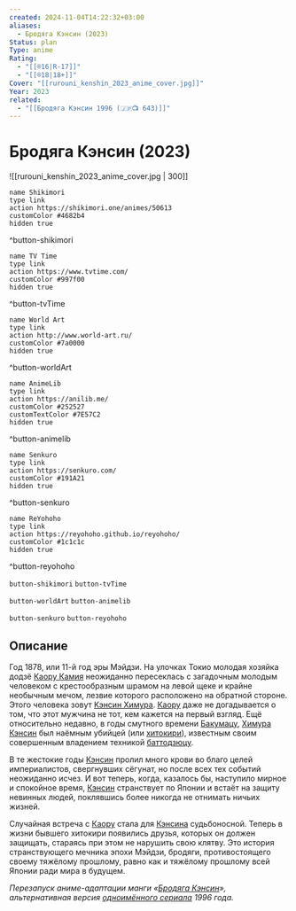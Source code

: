 ```yaml
---
created: 2024-11-04T14:22:32+03:00
aliases:
  - Бродяга Кэнсин (2023)
Status: plan
Type: anime
Rating:
  - "[[®️16|R-17]]"
  - "[[®️18|18+]]"
Cover: "[[rurouni_kenshin_2023_anime_cover.jpg]]"
Year: 2023
related:
  - "[[Бродяга Кэнсин 1996 (🇯🇵📺 643)]]"
---
```


# Бродяга Кэнсин (2023)

![[rurouni_kenshin_2023_anime_cover.jpg | 300]]

```button
name Shikimori
type link
action https://shikimori.one/animes/50613
customColor #4682b4
hidden true
```
^button-shikimori

```button
name TV Time
type link
action https://www.tvtime.com/
customColor #997f00
hidden true
```
^button-tvTime

```button
name World Art
type link
action http://www.world-art.ru/
customColor #7a0000
hidden true
```
^button-worldArt

```button
name AnimeLib
type link
action https://anilib.me/
customColor #252527
customTextColor #7E57C2
hidden true
```
^button-animelib

```button
name Senkuro
type link
action https://senkuro.com/
customColor #191A21
hidden true
```
^button-senkuro

```button
name ReYohoho
type link
action https://reyohoho.github.io/reyohoho/
customColor #1c1c1c
hidden true
```
^button-reyohoho

`button-shikimori` `button-tvTime`

`button-worldArt` `button-animelib`

`button-senkuro` `button-reyohoho`

## Описание

Год 1878, или 11-й год эры Мэйдзи. На улочках Токио молодая хозяйка додзё [Каору Камия](https://shikimori.one/characters/148-kaoru-kamiya) неожиданно пересеклась с загадочным молодым человеком с крестообразным шрамом на левой щеке и крайне необычным мечом, лезвие которого расположено на обратной стороне. Этого человека зовут [Кэнсин Химура](https://shikimori.one/characters/147-kenshin-himura). [Каору](https://shikimori.one/characters/148-kaoru-kamiya) даже не догадывается о том, что этот мужчина не тот, кем кажется на первый взгляд. Ещё относительно недавно, в годы смутного времени [Бакумацу](https://ru.wikipedia.org/wiki/Бакумацу), [Химура Кэнсин](https://shikimori.one/characters/147-kenshin-himura) был наёмным убийцей (или [хитокири](https://ru.wikipedia.org/wiki/Хитокири)), известным своим совершенным владением техникой [баттодзюцу](https://ru.wikipedia.org/wiki/Баттодзюцу). 

В те жестокие годы [Кэнсин](https://shikimori.one/characters/147-kenshin-himura) пролил много крови во благо целей империалистов, свергнувших сёгунат, но после всех тех событий неожиданно исчез. И вот теперь, когда, казалось бы, наступило мирное и спокойное время, [Кэнсин](https://shikimori.one/characters/147-kenshin-himura) странствует по Японии и встаёт на защиту невинных людей, поклявшись более никогда не отнимать ничьих жизней. 

Случайная встреча с [Каору](https://shikimori.one/characters/148-kaoru-kamiya) стала для [Кэнсина](https://shikimori.one/characters/147-kenshin-himura) судьбоносной. Теперь в жизни бывшего хитокири появились друзья, которых он должен защищать, стараясь при этом не нарушить свою клятву. Это история странствующего мечника эпохи Мэйдзи, бродяги, противостоящего своему тяжёлому прошлому, равно как и тяжёлому прошлому всей Японии ради мира в будущем.

<em>Перезапуск аниме-адаптации манги «[Бродяга Кэнсин](https://shikimori.one/mangas/22-rurouni-kenshin-meiji-kenkaku-romantan)», альтернативная версия [одноимённого сериала](https://shikimori.one/animes/z45-rurouni-kenshin-meiji-kenkaku-romantan) 1996 года.</em>
